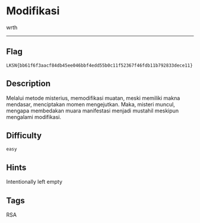 # Modifikasi

wrth

---

## Flag

```
LKSN{bb61f6f3aacf84db45ee046bbf4edd55b0c11f52367f46fdb11b792833dece11}
```

## Description

Melalui metode misterius, memodifikasi muatan, meski memiliki makna mendasar, menciptakan momen mengejutkan. Maka, misteri muncul, mengapa membedakan muara manifestasi menjadi mustahil meskipun mengalami modifikasi.

## Difficulty

`easy`

## Hints

Intentionally left empty

## Tags

RSA
